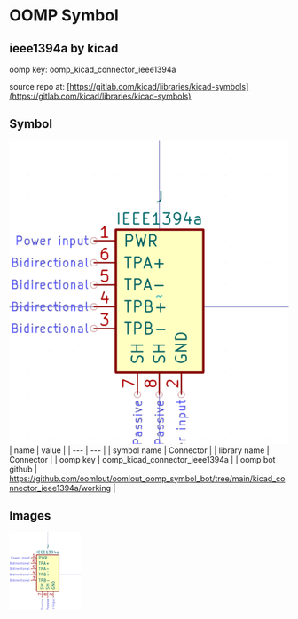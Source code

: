 # OOMP Symbol  
## ieee1394a  by kicad  
  
oomp key: oomp_kicad_connector_ieee1394a  
  
source repo at: [https://gitlab.com/kicad/libraries/kicad-symbols](https://gitlab.com/kicad/libraries/kicad-symbols)  
## Symbol  
  
[![working.png](working_600.png)](working.png)  
| name | value | 
| --- | --- | 
| symbol name | Connector | 
| library name | Connector | 
| oomp key | oomp_kicad_connector_ieee1394a | 
| oomp bot github | https://github.com/oomlout/oomlout_oomp_symbol_bot/tree/main/kicad_connector_ieee1394a/working | 
## Images  
  
[![working.png](working_140.png)](working.png)  

